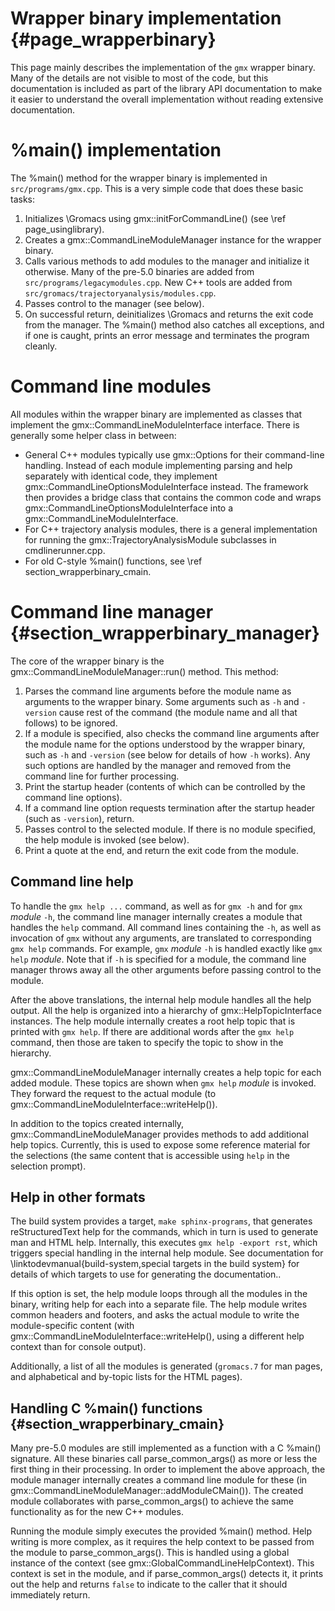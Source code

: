 Wrapper binary implementation {#page_wrapperbinary}
=============================

This page mainly describes the implementation of the `gmx` wrapper binary.
Many of the details are not visible to most of the code, but this documentation
is included as part of the library API documentation to make it easier to
understand the overall implementation without reading extensive documentation.

%main() implementation
======================

The %main() method for the wrapper binary is implemented in
`src/programs/gmx.cpp`.  This is a very simple code that does these basic
tasks:
 1. Initializes \Gromacs using gmx::initForCommandLine()
    (see \ref page_usinglibrary).
 2. Creates a gmx::CommandLineModuleManager instance for the wrapper binary.
 3. Calls various methods to add modules to the manager and initialize it
    otherwise.  Many of the pre-5.0 binaries are added from
    `src/programs/legacymodules.cpp`.  New C++ tools are added from
    `src/gromacs/trajectoryanalysis/modules.cpp`.
 4. Passes control to the manager (see below).
 5. On successful return, deinitializes \Gromacs and returns the exit code from
    the manager.
The %main() method also catches all exceptions, and if one is caught, prints an
error message and terminates the program cleanly.

Command line modules
====================

All modules within the wrapper binary are implemented as classes that implement
the gmx::CommandLineModuleInterface interface.  There is generally some helper
class in between:
 * General C++ modules typically use gmx::Options for their command-line
   handling.  Instead of each module implementing parsing and help separately
   with identical code, they implement gmx::CommandLineOptionsModuleInterface
   instead.  The framework then provides a bridge class that contains the
   common code and wraps gmx::CommandLineOptionsModuleInterface into a
   gmx::CommandLineModuleInterface.
 * For C++ trajectory analysis modules, there is a general implementation for
   running the gmx::TrajectoryAnalysisModule subclasses in cmdlinerunner.cpp.
 * For old C-style %main() functions, see \ref section_wrapperbinary_cmain.

Command line manager {#section_wrapperbinary_manager}
====================

The core of the wrapper binary is the gmx::CommandLineModuleManager::run()
method.  This method:
 1. Parses the command line arguments before the module name as arguments to
    the wrapper binary.  Some arguments such as `-h` and `-version` cause rest
    of the command (the module name and all that follows) to be ignored.
 2. If a module is specified, also checks the command line arguments after the
    module name for the options understood by the wrapper binary, such as `-h`
    and `-version` (see below for details of how `-h` works).  Any such options
    are handled by the manager and removed from the command line for further
    processing.
 3. Print the startup header (contents of which can be controlled by the
    command line options).
 4. If a command line option requests termination after the startup header
    (such as `-version`), return.
 5. Passes control to the selected module.  If there is no module specified,
    the help module is invoked (see below).
 6. Print a quote at the end, and return the exit code from the module.

Command line help
-----------------

To handle the `gmx help ...` command, as well as for `gmx -h` and for
`gmx` _module_ `-h`, the command line manager internally creates a module that
handles the `help` command.  All command lines containing the `-h`, as well as
invocation of `gmx` without any arguments, are translated to corresponding
`gmx help` commands.  For example, `gmx` _module_ `-h` is handled exactly like
`gmx help` _module_.  Note that if `-h` is specified for a module, the command
line manager throws away all the other arguments before passing control to the
module.

After the above translations, the internal help module handles all the help
output.  All the help is organized into a hierarchy of gmx::HelpTopicInterface
instances.  The help module internally creates a root help topic that is
printed with `gmx help`.  If there are additional words after the `gmx help`
command, then those are taken to specify the topic to show in the hierarchy.

gmx::CommandLineModuleManager internally creates a help topic for each added
module.  These topics are shown when `gmx help` _module_ is invoked.
They forward the request to the actual module (to
gmx::CommandLineModuleInterface::writeHelp()).

In addition to the topics created internally, gmx::CommandLineModuleManager
provides methods to add additional help topics.  Currently, this is used to
expose some reference material for the selections (the same content that is
accessible using `help` in the selection prompt).

Help in other formats
---------------------

The build system provides a target, `make sphinx-programs`, that generates
reStructuredText help for the commands, which in turn is used to generate man
and HTML help.  Internally, this executes `gmx help -export rst`, which
triggers special handling in the internal help module.
See documentation for
\linktodevmanual{build-system,special targets in the build system} for details
of which targets to use for generating the documentation..

If this option is set, the help module loops through all the modules in the
binary, writing help for each into a separate file.  The help module writes
common headers and footers, and asks the actual module to write the
module-specific content (with gmx::CommandLineModuleInterface::writeHelp(),
using a different help context than for console output).

Additionally, a list of all the modules is generated (`gromacs.7` for man
pages, and alphabetical and by-topic lists for the HTML pages).

Handling C %main() functions {#section_wrapperbinary_cmain}
----------------------------

Many pre-5.0 modules are still implemented as a function with a C %main()
signature.  All these binaries call parse_common_args() as more or less the
first thing in their processing.  In order to implement the above approach, the
module manager internally creates a command line module for these (in
gmx::CommandLineModuleManager::addModuleCMain()).  The created module
collaborates with parse_common_args() to achieve the same functionality as for
the new C++ modules.

Running the module simply executes the provided %main() method.
Help writing is more complex, as it requires the help context to be passed from
the module to parse_common_args().  This is handled using a global instance of
the context (see gmx::GlobalCommandLineHelpContext).  This context is set in
the module, and if parse_common_args() detects it, it prints out the help and
returns `false` to indicate to the caller that it should immediately return.
